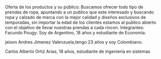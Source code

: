 Oferta de los productos y su público:
Buscamos ofrecer todo tipo de prendas de ropa, apuntando a un publico que este interesado y buscando ropa y calzado de marca con la mejor calidad y diseños exclusivos de temporadas, sin importar la edad de los clientes estamos al publico abierto con el objetivo de llevar nuestras prendas a cada rincon.
Integrantes:
Facundo Pougy: Soy de Argentino, 18 años y estudiante de Economía.

jeison Andres Jimenez Valenzuela,tengo 23 años y soy Colombiano.

Carlos Alberto Ortiz Arias, 18 años, estudiante de ingenieria en sistemas